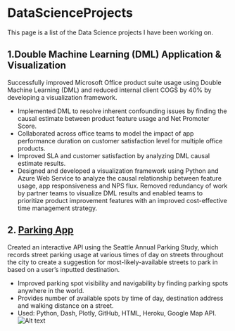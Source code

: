 # DataScienceProjects
This page is a list of the Data Science projects I have been working on. 

## 1.Double Machine Learning (DML) Application & Visualization
Successfully improved Microsoft Office product suite usage using Double Machine Learning (DML) and reduced internal client COGS by 40% by developing a visualization framework.
- Implemented DML to resolve inherent confounding issues by finding the causal estimate between product feature usage and Net Promoter Score.
- Collaborated across office teams to model the impact of app performance duration on customer satisfaction level for multiple office products.
- Improved SLA and customer satisfaction by analyzing DML causal estimate results.
- Designed and developed a visualization framework using Python and Azure Web Service to analyze the causal relationship between feature usage, app responsiveness and NPS flux. Removed redundancy of work by partner teams to visualize DML results and enabled teams to prioritize product improvement features with an improved cost-effective time management strategy.

## 2. [Parking App](https://github.com/anushnap/seattlepark)
Created an interactive API using the Seattle Annual Parking Study, which records street parking usage at various times of day on streets throughout the city to create a suggestion for most-likely-available streets to park in based on a user’s inputted destination.
- Improved parking spot visibility and navigability by finding parking spots anywhere in the world.
- Provides number of available spots by time of day, destination address and walking distance on a street.
- Used: Python, Dash, Plotly, GitHub, HTML, Heroku, Google Map API.  
![Alt text](/Users/jane/Desktop/1.png?raw=true "Architecture")


